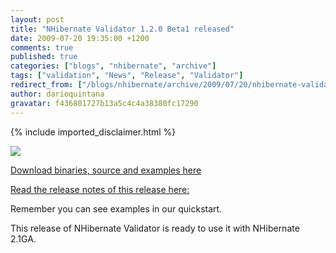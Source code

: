 ```yaml
---
layout: post
title: "NHibernate Validator 1.2.0 Beta1 released"
date: 2009-07-20 19:35:00 +1200
comments: true
published: true
categories: ["blogs", "nhibernate", "archive"]
tags: ["validation", "News", "Release", "Validator"]
redirect_from: ["/blogs/nhibernate/archive/2009/07/20/nhibernate-validator-1-2-0-beta1-released.aspx/"]
author: darioquintana
gravatar: f436801727b13a5c4c4a38380fc17290
---
```

{% include imported_disclaimer.html %}
<p><img src="http://darioquintana.com.ar/files/NHV-logo-white-background.png" /></p>
<p><a href="http://sourceforge.net/projects/nhcontrib/files/">Download binaries, source and examples here</a></p>
<p><a href="https://sourceforge.net/project/shownotes.php?group_id=216446&amp;release_id=698445">
Read the release notes of this release here: </a></p>
<p>Remember you can see examples in our quickstart.</p>
<p>This release of NHibernate Validator is ready to use it with NHibernate 2.1GA. 
</p>
<p>&nbsp;</p>
<p>&nbsp;</p>
<p>&nbsp;</p>
